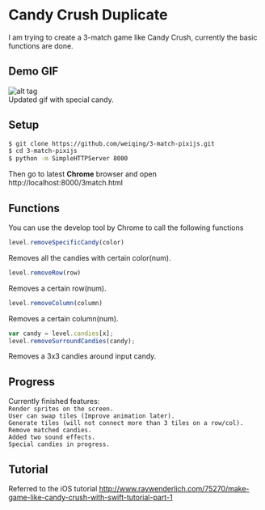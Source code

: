 <h1>Candy Crush Duplicate</h1>
I am trying to create a 3-match game like Candy Crush, currently the basic functions are done.

Demo GIF
--------
![alt tag](https://github.com/weiqing/3-match-pixijs/blob/develop/demo2.gif)
<br>Updated gif with special candy.

Setup
-----
```bash
$ git clone https://github.com/weiqing/3-match-pixijs.git
$ cd 3-match-pixijs
$ python -m SimpleHTTPServer 8000
```

Then go to latest <b>Chrome</b> browser and open <a>http://localhost:8000/3match.html</a>

Functions
---------
You can use the develop tool by Chrome to call the following functions
```javascript
level.removeSpecificCandy(color)
```
Removes all the candies with certain color(num).

```javascript
level.removeRow(row)
```
Removes a certain row(num).

```javascript
level.removeColumn(column)
```
Removes a certain column(num).

```javascript
var candy = level.candies[x];
level.removeSurroundCandies(candy);
```
Removes a 3x3 candies around input candy.

Progress
--------
Currently finished features:<br/>
`Render sprites on the screen.`<br/>
`User can swap tiles (Improve animation later).`<br/>
`Generate tiles (will not connect more than 3 tiles on a row/col).`<br/>
`Remove matched candies.`<br/>
`Added two sound effects.`<br/>
`Special candies in progress.`<br/>


Tutorial
--------
Referred to the iOS tutorial 
<a>http://www.raywenderlich.com/75270/make-game-like-candy-crush-with-swift-tutorial-part-1</a>


